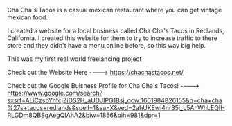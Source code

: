Cha Cha's Tacos is a casual mexican restaurant where you can get vintage mexican food.

I created a website for a local business called Cha Cha's Tacos in Redlands, California. I created this website for them to try to increase traffic to there store and they didn't have a menu online before, so this way big help.

This was my first real world freelancing project



Check out the Website Here ----> https://chachastacos.net/

Check out the Google Buisness Profile for Cha Cha's Tacos! ----> https://www.google.com/search?sxsrf=ALiCzsbYnfcjZiDS2H_aUDJIPG1Bsj_qcw:1661984826155&q=cha+cha%27s+tacos+redlands&spell=1&sa=X&ved=2ahUKEwi4nr35j_L5AhWhLEQIHRLGDm8QBSgAegQIAhA2&biw=1856&bih=981&dpr=1
